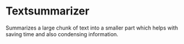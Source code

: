 # Textsummarizer
Summarizes a large chunk of text into a smaller part which helps with saving time and also condensing information. 
